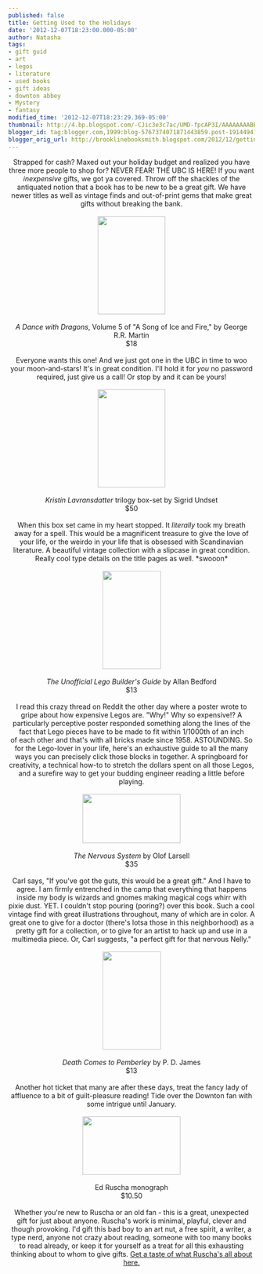 ```yaml
---
published: false
title: Getting Used to the Holidays
date: '2012-12-07T18:23:00.000-05:00'
author: Natasha
tags:
- gift guid
- art
- legos
- literature
- used books
- gift ideas
- downton abbey
- Mystery
- fantasy
modified_time: '2012-12-07T18:23:29.369-05:00'
thumbnail: http://4.bp.blogspot.com/-CJic3e3c7ac/UMD-fpcAP3I/AAAAAAAABBo/-rMGeQnrDuE/s72-c/dragons.jpg
blogger_id: tag:blogger.com,1999:blog-5767374071871443859.post-1914494167925307779
blogger_orig_url: http://brooklinebooksmith.blogspot.com/2012/12/getting-used-to-holidays.html
---
```


<div style="text-align: center;">Strapped for cash? Maxed out your holiday budget and realized you have three more people to shop for? NEVER FEAR! THE UBC IS HERE! If you want <i>inexpensive</i>&nbsp;gifts, we got ya covered. Throw off the shackles of the antiquated notion that a book has to be new to be a great gift. We have newer titles as well as vintage finds and out-of-print gems that make great gifts without breaking the bank.</div><br /><div class="separator" style="clear: both; text-align: center;"><a href="http://4.bp.blogspot.com/-CJic3e3c7ac/UMD-fpcAP3I/AAAAAAAABBo/-rMGeQnrDuE/s1600/dragons.jpg" imageanchor="1" style="margin-left: 1em; margin-right: 1em;"><img border="0" height="200" src="http://4.bp.blogspot.com/-CJic3e3c7ac/UMD-fpcAP3I/AAAAAAAABBo/-rMGeQnrDuE/s200/dragons.jpg" width="138" /></a></div><div class="separator" style="clear: both; text-align: center;"><br /></div><div class="separator" style="clear: both; text-align: center;"><i>A Dance with Dragons</i>, Volume 5 of "A Song of Ice and Fire," by George R.R. Martin</div><div class="separator" style="clear: both; text-align: center;">$18</div><div class="separator" style="clear: both; text-align: center;"><br /></div><div class="separator" style="clear: both; text-align: center;">Everyone wants this one! And we just got one in the UBC in time to woo your moon-and-stars! It's in great condition. I'll hold it for <i>you </i>no password required, just give us a call! Or stop by and it can be yours!</div><br /><div class="separator" style="clear: both; text-align: center;"><a href="http://4.bp.blogspot.com/-qr-64_Srq60/UMD-hJIqDlI/AAAAAAAABBw/5QkTROMIHj4/s1600/lavransdatter.jpg" imageanchor="1" style="margin-left: 1em; margin-right: 1em;"><img border="0" height="200" src="http://4.bp.blogspot.com/-qr-64_Srq60/UMD-hJIqDlI/AAAAAAAABBw/5QkTROMIHj4/s200/lavransdatter.jpg" width="138" /></a></div><div class="separator" style="clear: both; text-align: center;"><br /></div><div class="separator" style="clear: both; text-align: center;"><i>Kristin Lavransdatter</i> trilogy&nbsp;box-set&nbsp;by Sigrid Undset</div><div class="separator" style="clear: both; text-align: center;">$50</div><div class="separator" style="clear: both; text-align: center;"><br /></div><div class="separator" style="clear: both; text-align: center;">When this box set came in my heart stopped. It <i>literally</i>&nbsp;took my breath away for a spell. This would be a magnificent treasure to give the love of your life, or the weirdo in your life that is obsessed with Scandinavian literature. A beautiful vintage collection with a slipcase in great condition. Really cool type details on the title pages as well. *swooon*</div><br /><div class="separator" style="clear: both; text-align: center;"><a href="http://4.bp.blogspot.com/-FWhTYaXPerw/UMD-iFtqqCI/AAAAAAAABB4/83doDTRqERI/s1600/lego.jpg" imageanchor="1" style="margin-left: 1em; margin-right: 1em;"><img border="0" height="200" src="http://4.bp.blogspot.com/-FWhTYaXPerw/UMD-iFtqqCI/AAAAAAAABB4/83doDTRqERI/s200/lego.jpg" width="119" /></a></div><div class="separator" style="clear: both; text-align: center;"><br /></div><div class="separator" style="clear: both; text-align: center;"><i>The Unofficial Lego Builder's Guide</i> by Allan Bedford</div><div class="separator" style="clear: both; text-align: center;">$13</div><div class="separator" style="clear: both; text-align: center;"><br /></div><div class="separator" style="clear: both; text-align: center;">I read this crazy thread on Reddit the other day where a poster wrote to gripe about how expensive Legos are. "Why!" Why so expensive!? A particularly perceptive poster responded something along the lines of the fact that Lego pieces have to be made to fit within 1/1000th of an inch of&nbsp;each other&nbsp;and that's with all bricks made since 1958. ASTOUNDING. So for the Lego-lover in your life, here's an exhaustive guide to all the many ways you can precisely click those blocks in together. A springboard for creativity, a technical how-to to stretch the dollars spent on all those Legos, and a surefire way to get your budding engineer reading a little before playing.</div><br /><div class="separator" style="clear: both; text-align: center;"><a href="http://1.bp.blogspot.com/-deYTr3sehTc/UMD-jpAFynI/AAAAAAAABCA/_vco8duJ4Hs/s1600/nervous.jpg" imageanchor="1" style="margin-left: 1em; margin-right: 1em;"><img border="0" height="100" src="http://1.bp.blogspot.com/-deYTr3sehTc/UMD-jpAFynI/AAAAAAAABCA/_vco8duJ4Hs/s200/nervous.jpg" width="200" /></a></div><div class="separator" style="clear: both; text-align: center;"><br /></div><div class="separator" style="clear: both; text-align: center;"><i>The Nervous System</i> by Olof Larsell</div><div class="separator" style="clear: both; text-align: center;">$35</div><div class="separator" style="clear: both; text-align: center;"><br /></div><div class="separator" style="clear: both; text-align: center;">Carl says, "If you've got the guts, this would be a great gift." And I have to agree. I am firmly entrenched in the camp that everything that happens inside my body is wizards and gnomes making magical cogs whirr with pixie dust. YET. I couldn't stop pouring (poring?) over this book. Such a cool vintage find with great illustrations throughout, many of which are in color. A great one to give for a doctor (there's lotsa those in this neighborhood) as a pretty gift for a collection, or to give for an artist to hack up and use in a multimedia piece. Or, Carl suggests, "a&nbsp;perfect gift for that nervous Nelly."</div><br /><div class="separator" style="clear: both; text-align: center;"><a href="http://4.bp.blogspot.com/-KaFTcpr-fzc/UMD-lAltffI/AAAAAAAABCI/UkHH4a3wJ7g/s1600/pemberley.jpg" imageanchor="1" style="margin-left: 1em; margin-right: 1em;"><img border="0" height="200" src="http://4.bp.blogspot.com/-KaFTcpr-fzc/UMD-lAltffI/AAAAAAAABCI/UkHH4a3wJ7g/s200/pemberley.jpg" width="119" /></a></div><div class="separator" style="clear: both; text-align: center;"><br /></div><div class="separator" style="clear: both; text-align: center;"><i>Death Comes to Pemberley</i> by P. D. James</div><div class="separator" style="clear: both; text-align: center;">$13</div><div class="separator" style="clear: both; text-align: center;"><br /></div><div class="separator" style="clear: both; text-align: center;">Another hot ticket that many are after these days, treat the fancy lady of affluence to a bit of guilt-pleasure reading! Tide over the Downton fan with some intrigue until January.</div><br /><div class="separator" style="clear: both; text-align: center;"><a href="http://2.bp.blogspot.com/-Zyg8DxNL4vo/UMD-modmXAI/AAAAAAAABCQ/velerllgLLM/s1600/ruscha.jpg" imageanchor="1" style="margin-left: 1em; margin-right: 1em;"><img border="0" height="119" src="http://2.bp.blogspot.com/-Zyg8DxNL4vo/UMD-modmXAI/AAAAAAAABCQ/velerllgLLM/s200/ruscha.jpg" width="200" /></a></div><div class="separator" style="clear: both; text-align: center;"><br /></div><div class="separator" style="clear: both; text-align: center;">Ed Ruscha monograph</div><div class="separator" style="clear: both; text-align: center;">$10.50</div><div class="separator" style="clear: both; text-align: center;"><br /></div><div class="separator" style="clear: both; text-align: center;">Whether you're new to Ruscha or an old fan - this is a great, unexpected gift for just about anyone. Ruscha's work is minimal, playful, clever and though provoking. I'd gift this bad boy to an art nut, a free spirit, a writer, a type nerd, anyone not crazy about reading, someone with too many books to read already, or keep it for yourself as a treat for all this exhausting thinking about to whom to give gifts. <a href="https://www.google.com/search?q=ed+ruscha&amp;hl=en&amp;tbo=d&amp;source=lnms&amp;tbm=isch&amp;sa=X&amp;ei=xHnCULyIJKGR0gHmnIHoAg&amp;ved=0CAcQ_AUoAA&amp;biw=1920&amp;bih=967">Get a taste of what Ruscha's all about here.</a></div>